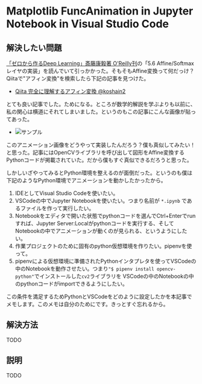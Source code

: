 # Matplotlib FuncAnimation in Jupyter Notebook in Visual Studio Code

## 解決したい問題

[「ゼロから作るDeep Learning」斎藤康毅著 O'Reilly刊](https://www.oreilly.co.jp/books/9784873117584/)の「5.6 Affine/Softmaxレイヤの実装」を読んでいて引っかかった。そもそもAffine変換って何だっけ？Qiitaで"アフィン変換"を検索したら下記の記事を見つけた。

- [Qiita 完全に理解するアフィン変換 @koshain2](https://qiita.com/koshian2/items/c133e2e10c261b8646bf)

とても良い記事でした。ためになる。ところが数学的解説を学ぶよりも以前に、私の関心は横道にそれてしまいました。というのもこの記事にこんな画像が貼ってあった。

- ![サンプル](https://qiita-user-contents.imgix.net/https%3A%2F%2Fqiita-image-store.s3.amazonaws.com%2F0%2F232088%2F3a92a0a5-67fc-bdb7-57f8-0b30c0e48ad9.gif?ixlib=rb-4.0.0&auto=format&gif-q=60&q=75&w=1400&fit=max&s=cb264195c0216e5146dbe90a17054d3b)

このアニメーション画像をどうやって実装したんだろう？僕も真似してみたい！と思った。記事にはOpenCVライブラリを呼び出して図形をAffine変換するPythonコードが掲載されていた。だから僕もすぐ真似できるだろうと思った。

しかしいざやってみるとPython環境を整えるのが面倒だった。というのも僕は下記のようなPython環境でアニメーションを動かしたかったから。

1. IDEとしてVisual Studio Codeを使いたい。
2. VSCodeの中でJupyter Notebookを使いたい。つまり名前が `*.ipynb` であるファイルを作って実行したい。
3. Notebookをエディタで開いた状態でpythonコードを選んでCtrl+Enterでrunすれば、Jupyter Server:Localがpythonコードを実行する、そしてNotebookの中でアニメーションが動くのが見られる、というようにしたい。
4. 作業プロジェクトのために固有のpython仮想環境を作りたい。pipenvを使って。
5. pipenvによる仮想環境に準備されたPythonインタプレタを使ってVSCodeの中のNotebookを動作させたい。つまり`"$ pipenv install opencv-python"`でインストールした`cv2`ライブラリを VSCodeの中のNotebookの中のpythonコードがimportできるようにしたい。

この条件を満足するためPythonとVSCodeをどのように設定したかを本記事でメモします。このメモは自分のためにです。きっとすぐ忘れるから。

## 解決方法

TODO

## 説明

TODO


